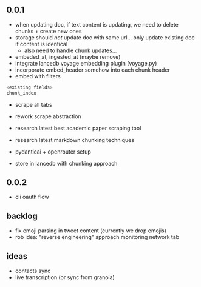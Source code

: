 ## 0.0.1

- when updating doc, if text content is updating, we need to delete chunks + create new ones
- storage should _not_ update doc with same url... only update existing doc if content is identical
  - also need to handle chunk updates...
- embeded_at, ingested_at (maybe remove)
- integrate lancedb voyage embedding plugin (voyage.py)
- incorporate embed_header somehow into each chunk header
- embed with filters

```sql
<existing fields>
chunk_index
```

- scrape all tabs

- rework scrape abstraction

- research latest best academic paper scraping tool
- research latest markdown chunking techniques
- pydanticai + openrouter setup
- store in lancedb with chunking approach

## 0.0.2

- cli oauth flow

## backlog

- fix emoji parsing in tweet content (currently we drop emojis)
- rob idea: "reverse engineering" approach monitoring network tab

## ideas

- contacts sync
- live transcription (or sync from granola)
